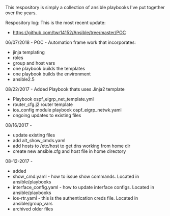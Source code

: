 This respository is simply a collection of ansible playbooks I've put together over the years.

Respository log:
This is the most recent update:
- https://github.com/twr14152/Ansible/tree/master/POC


06/07/2018 -
POC - Automation frame work that incorporates:
- jinja templating 
- roles
- group and host vars
- one playbook builds the templates
- one playbook builds the environment
- ansible2.5

08/22/2017 -
Added Playbook thats uses Jinja2 template
- Playbook ospf_eigrp_net_template.yml
- router_cfg.j2 router template
- ios_config module playbook ospf_eigrp_netwk.yaml
- ongoing updates to existing files


08/16/2017 -
- update existing files
- add alt_show_cmds.yaml
- add hosts to /etc/host to get dns working from home dir 
- create new ansible.cfg and host file in home directory



08-12-2017 - 
- added
- show_cmd.yaml - how to issue show commands. Located in ansible/playbooks
- interface_config.yaml - how to update interface configs. Located in ansible/playbooks
- ios-rtr.yaml - this is the authentication creds file. Located in ansible/group_vars
- archived older files 

